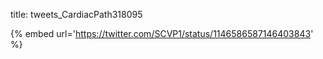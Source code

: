 title: tweets_CardiacPath318095

{% embed url='https://twitter.com/SCVP1/status/1146586587146403843' %}

